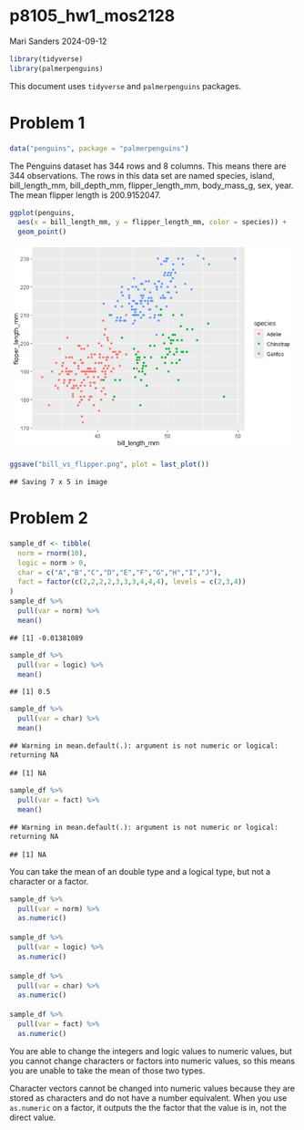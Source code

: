 p8105_hw1_mos2128
================
Mari Sanders
2024-09-12

``` r
library(tidyverse)
library(palmerpenguins)
```

This document uses `tidyverse` and `palmerpenguins` packages.

# Problem 1

``` r
data("penguins", package = "palmerpenguins") 
```

The Penguins dataset has 344 rows and 8 columns. This means there are
344 observations. The rows in this data set are named species, island,
bill_length_mm, bill_depth_mm, flipper_length_mm, body_mass_g, sex,
year. The mean flipper length is 200.9152047.

``` r
ggplot(penguins, 
  aes(x = bill_length_mm, y = flipper_length_mm, color = species)) +
  geom_point()
```

![](p8105_hw1_mos2128_files/figure-gfm/unnamed-chunk-3-1.png)<!-- -->

``` r
ggsave("bill_vs_flipper.png", plot = last_plot())
```

    ## Saving 7 x 5 in image

# Problem 2

``` r
sample_df <- tibble(
  norm = rnorm(10), 
  logic = norm > 0, 
  char = c("A","B","C","D","E","F","G","H","I","J"),
  fact = factor(c(2,2,2,2,3,3,3,4,4,4), levels = c(2,3,4))
)
sample_df %>% 
  pull(var = norm) %>% 
  mean()
```

    ## [1] -0.01381089

``` r
sample_df %>% 
  pull(var = logic) %>% 
  mean()
```

    ## [1] 0.5

``` r
sample_df %>% 
  pull(var = char) %>% 
  mean()
```

    ## Warning in mean.default(.): argument is not numeric or logical: returning NA

    ## [1] NA

``` r
sample_df %>% 
  pull(var = fact) %>% 
  mean()
```

    ## Warning in mean.default(.): argument is not numeric or logical: returning NA

    ## [1] NA

You can take the mean of an double type and a logical type, but not a
character or a factor.

``` r
sample_df %>% 
  pull(var = norm) %>% 
  as.numeric()

sample_df %>% 
  pull(var = logic) %>% 
  as.numeric()

sample_df %>% 
  pull(var = char) %>% 
  as.numeric()

sample_df %>%  
  pull(var = fact) %>% 
  as.numeric()
```

You are able to change the integers and logic values to numeric values,
but you cannot change characters or factors into numeric values, so this
means you are unable to take the mean of those two types.

Character vectors cannot be changed into numeric values because they are
stored as characters and do not have a number equivalent. When you use
`as.numeric` on a factor, it outputs the the factor that the value is
in, not the direct value.
